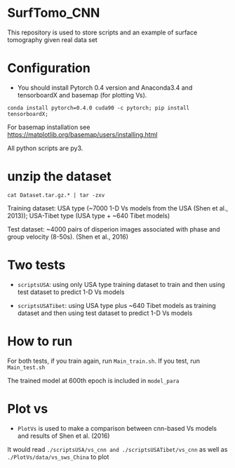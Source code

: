 # SurfTomo_CNN
This repository is used to store scripts and an example of surface tomography given real data set

# Configuration 

- You should install Pytorch 0.4 version and Anaconda3.4 and tensorboardX and basemap (for plotting Vs). 

`conda install pytorch=0.4.0 cuda90 -c pytorch; pip install tensorboardX;`

For basemap installation see https://matplotlib.org/basemap/users/installing.html

All python scripts are py3.

# unzip the dataset

`cat Dataset.tar.gz.* | tar -zxv `

Training dataset: USA type (~7000 1-D Vs models from the USA (Shen et al., 2013)); USA-Tibet type (USA type + ~640 Tibet models)

Test dataset:    ~4000 pairs of disperion images associated with phase and group velocity (8-50s). (Shen et al., 2016)

# Two tests

- `scriptsUSA`: using only USA type training dataset to train and then using test dataset to predict 1-D Vs models

- `scriptsUSATibet`: using USA type plus ~640 Tibet models as training dataset and then using test dataset to predict 1-D Vs models

# How to run

For both tests, if you train again, run `Main_train.sh`. If you test, run `Main_test.sh`

The trained model at 600th epoch is included in `model_para`


# Plot vs

- `PlotVs` is used to make a comparison between cnn-based Vs models and results of Shen et al. (2016)

It would read `./scriptsUSA/vs_cnn and ./scriptsUSATibet/vs_cnn` as well as `./PlotVs/data/vs_sws_China` to plot


